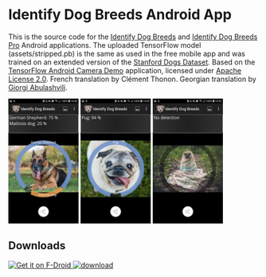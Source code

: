 # Identify Dog Breeds Android App

This is the source code for the <a href="https://play.google.com/store/apps/details?id=com.jstappdev.dbclf">Identify Dog Breeds</a> and <a href="https://play.google.com/store/apps/details?id=com.jstappdev.identify_dog_breeds_pro">Identify Dog Breeds Pro</a> Android applications. The uploaded TensorFlow model (assets/stripped.pb) is the same as used in the free mobile app and was trained on an extended version of the <a href="http://vision.stanford.edu/aditya86/ImageNetDogs/">
Stanford Dogs Dataset</a>. Based on the <a href="https://github.com/tensorflow/tensorflow/tree/master/tensorflow/examples/android">TensorFlow Android Camera Demo</a>
 application, licensed under <a href="https://github.com/j05t/dbclf/blob/master/LICENSE">Apache License 2.0</a>. French translation by Clément Thonon. Georgian translation by <a href="https://github.com/givargi">Giorgi Abulashvili</a>.
 
<img src="https://github.com/j05t/dbclf/blob/master/metadata/en-US/images/phoneScreenshots/2.png" alt="Screenshot" width="28%" height="28%" /> <img src="https://github.com/j05t/dbclf/blob/master/metadata/en-US/images/phoneScreenshots/3.png" alt="Another Screenshot" width="28%" height="28%" /> <img src="https://github.com/j05t/dbclf/blob/master/metadata/en-US/images/phoneScreenshots/8.png" alt="Another Screenshot" width="28%" height="28%" />

## Downloads
<a href="https://f-droid.org/en/packages/com.jstappdev.dbclf/"><img src="https://f-droid.org/badge/get-it-on.png" height="75" alt='Get it on F-Droid' />
<a href="https://taimienphi.vn/download-identify-dog-breeds-89483" title="download"><img src="https://taimienphi.vn/Images/bn/reviewed/tmp2.png" title="awarded 5 Stars at Taimienphi" alt="download" /></a>
